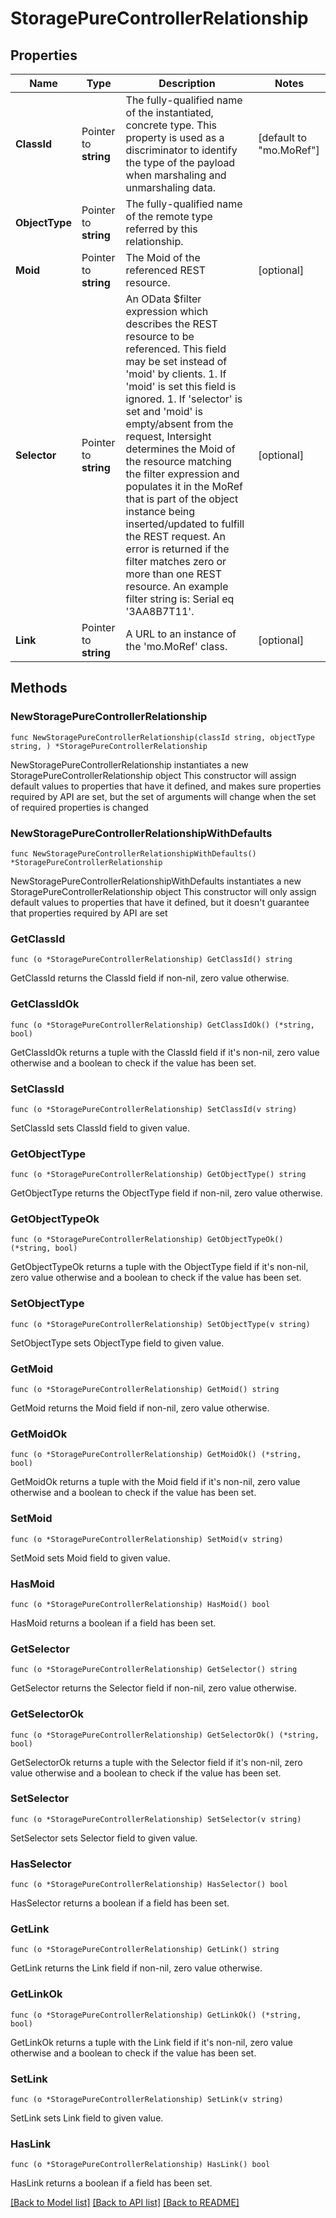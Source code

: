 # StoragePureControllerRelationship

## Properties

Name | Type | Description | Notes
------------ | ------------- | ------------- | -------------
**ClassId** | Pointer to **string** | The fully-qualified name of the instantiated, concrete type. This property is used as a discriminator to identify the type of the payload when marshaling and unmarshaling data. | [default to "mo.MoRef"]
**ObjectType** | Pointer to **string** | The fully-qualified name of the remote type referred by this relationship. | 
**Moid** | Pointer to **string** | The Moid of the referenced REST resource. | [optional] 
**Selector** | Pointer to **string** | An OData $filter expression which describes the REST resource to be referenced. This field may be set instead of &#39;moid&#39; by clients. 1. If &#39;moid&#39; is set this field is ignored. 1. If &#39;selector&#39; is set and &#39;moid&#39; is empty/absent from the request, Intersight determines the Moid of the resource matching the filter expression and populates it in the MoRef that is part of the object instance being inserted/updated to fulfill the REST request. An error is returned if the filter matches zero or more than one REST resource. An example filter string is: Serial eq &#39;3AA8B7T11&#39;. | [optional] 
**Link** | Pointer to **string** | A URL to an instance of the &#39;mo.MoRef&#39; class. | [optional] 

## Methods

### NewStoragePureControllerRelationship

`func NewStoragePureControllerRelationship(classId string, objectType string, ) *StoragePureControllerRelationship`

NewStoragePureControllerRelationship instantiates a new StoragePureControllerRelationship object
This constructor will assign default values to properties that have it defined,
and makes sure properties required by API are set, but the set of arguments
will change when the set of required properties is changed

### NewStoragePureControllerRelationshipWithDefaults

`func NewStoragePureControllerRelationshipWithDefaults() *StoragePureControllerRelationship`

NewStoragePureControllerRelationshipWithDefaults instantiates a new StoragePureControllerRelationship object
This constructor will only assign default values to properties that have it defined,
but it doesn't guarantee that properties required by API are set

### GetClassId

`func (o *StoragePureControllerRelationship) GetClassId() string`

GetClassId returns the ClassId field if non-nil, zero value otherwise.

### GetClassIdOk

`func (o *StoragePureControllerRelationship) GetClassIdOk() (*string, bool)`

GetClassIdOk returns a tuple with the ClassId field if it's non-nil, zero value otherwise
and a boolean to check if the value has been set.

### SetClassId

`func (o *StoragePureControllerRelationship) SetClassId(v string)`

SetClassId sets ClassId field to given value.


### GetObjectType

`func (o *StoragePureControllerRelationship) GetObjectType() string`

GetObjectType returns the ObjectType field if non-nil, zero value otherwise.

### GetObjectTypeOk

`func (o *StoragePureControllerRelationship) GetObjectTypeOk() (*string, bool)`

GetObjectTypeOk returns a tuple with the ObjectType field if it's non-nil, zero value otherwise
and a boolean to check if the value has been set.

### SetObjectType

`func (o *StoragePureControllerRelationship) SetObjectType(v string)`

SetObjectType sets ObjectType field to given value.


### GetMoid

`func (o *StoragePureControllerRelationship) GetMoid() string`

GetMoid returns the Moid field if non-nil, zero value otherwise.

### GetMoidOk

`func (o *StoragePureControllerRelationship) GetMoidOk() (*string, bool)`

GetMoidOk returns a tuple with the Moid field if it's non-nil, zero value otherwise
and a boolean to check if the value has been set.

### SetMoid

`func (o *StoragePureControllerRelationship) SetMoid(v string)`

SetMoid sets Moid field to given value.

### HasMoid

`func (o *StoragePureControllerRelationship) HasMoid() bool`

HasMoid returns a boolean if a field has been set.

### GetSelector

`func (o *StoragePureControllerRelationship) GetSelector() string`

GetSelector returns the Selector field if non-nil, zero value otherwise.

### GetSelectorOk

`func (o *StoragePureControllerRelationship) GetSelectorOk() (*string, bool)`

GetSelectorOk returns a tuple with the Selector field if it's non-nil, zero value otherwise
and a boolean to check if the value has been set.

### SetSelector

`func (o *StoragePureControllerRelationship) SetSelector(v string)`

SetSelector sets Selector field to given value.

### HasSelector

`func (o *StoragePureControllerRelationship) HasSelector() bool`

HasSelector returns a boolean if a field has been set.

### GetLink

`func (o *StoragePureControllerRelationship) GetLink() string`

GetLink returns the Link field if non-nil, zero value otherwise.

### GetLinkOk

`func (o *StoragePureControllerRelationship) GetLinkOk() (*string, bool)`

GetLinkOk returns a tuple with the Link field if it's non-nil, zero value otherwise
and a boolean to check if the value has been set.

### SetLink

`func (o *StoragePureControllerRelationship) SetLink(v string)`

SetLink sets Link field to given value.

### HasLink

`func (o *StoragePureControllerRelationship) HasLink() bool`

HasLink returns a boolean if a field has been set.


[[Back to Model list]](../README.md#documentation-for-models) [[Back to API list]](../README.md#documentation-for-api-endpoints) [[Back to README]](../README.md)


